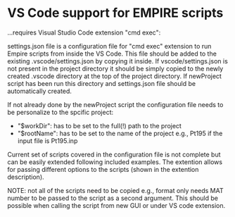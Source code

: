 # VS Code support for EMPIRE scripts

...requires  Visual Studio Code extension "cmd exec":

settings.json file is a configuration file for "cmd exec" extension to run Empire scripts from inside the VS Code. This file should be added to the existing .vscode/settings.json by copying it inside. If vscode/settings.json is not present
in the project directory it should be simply copied to the newly created .vscode
directory at the top of the project directory. If newProject script has been run
this directory and settings.json file should be automatically created.

If not already done by the newProject script the configuration file needs to be
personalize to the spcific project:

- "$workDir": has to be set to the full(!) path to the project
- "$rootName": has to be set to the name of the project e.g., Pt195 if the input file is Pt195.inp

Current set of scripts covered in the configuration file is not complete but can be easily
extended following included examples. The extention allows for passing different options
to the scripts (shown in the extention description).

NOTE: not all of the scripts need to be copied e.g., format only needs MAT number to be passed to the script as a second argument.  This should be possible when calling the script from new GUI or under VS code extension.

